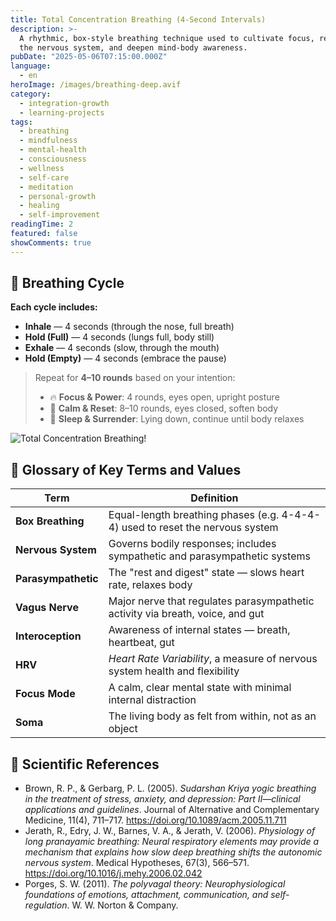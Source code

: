 ```yaml
---
title: Total Concentration Breathing (4-Second Intervals)
description: >-
  A rhythmic, box-style breathing technique used to cultivate focus, regulate
  the nervous system, and deepen mind-body awareness.
pubDate: "2025-05-06T07:15:00.000Z"
language:
  - en
heroImage: /images/breathing-deep.avif
category:
  - integration-growth
  - learning-projects
tags:
  - breathing
  - mindfulness
  - mental-health
  - consciousness
  - wellness
  - self-care
  - meditation
  - personal-growth
  - healing
  - self-improvement
readingTime: 2
featured: false
showComments: true
---
```


## 🔄 Breathing Cycle

**Each cycle includes:**

- **Inhale** — 4 seconds (through the nose, full breath)
- **Hold (Full)** — 4 seconds (lungs full, body still)
- **Exhale** — 4 seconds (slow, through the mouth)
- **Hold (Empty)** — 4 seconds (embrace the pause)

> Repeat for **4–10 rounds** based on your intention:
>
> - 🔥 **Focus & Power**: 4 rounds, eyes open, upright posture
> - 🌊 **Calm & Reset**: 8–10 rounds, eyes closed, soften body
> - 🌌 **Sleep & Surrender**: Lying down, continue until body relaxes

![Total Concentration Breathing!](/images/tcb.avif)

## 📖 Glossary of Key Terms and Values

| Term                | Definition                                                                     |
| ------------------- | ------------------------------------------------------------------------------ |
| **Box Breathing**   | Equal-length breathing phases (e.g. 4-4-4-4) used to reset the nervous system  |
| **Nervous System**  | Governs bodily responses; includes sympathetic and parasympathetic systems     |
| **Parasympathetic** | The "rest and digest" state — slows heart rate, relaxes body                   |
| **Vagus Nerve**     | Major nerve that regulates parasympathetic activity via breath, voice, and gut |
| **Interoception**   | Awareness of internal states — breath, heartbeat, gut                          |
| **HRV**             | _Heart Rate Variability_, a measure of nervous system health and flexibility   |
| **Focus Mode**      | A calm, clear mental state with minimal internal distraction                   |
| **Soma**            | The living body as felt from within, not as an object                          |

## 🧠 Scientific References

- Brown, R. P., & Gerbarg, P. L. (2005). _Sudarshan Kriya yogic breathing in the treatment of stress, anxiety, and depression: Part II—clinical applications and guidelines_. Journal of Alternative and Complementary Medicine, 11(4), 711–717. https://doi.org/10.1089/acm.2005.11.711
- Jerath, R., Edry, J. W., Barnes, V. A., & Jerath, V. (2006). _Physiology of long pranayamic breathing: Neural respiratory elements may provide a mechanism that explains how slow deep breathing shifts the autonomic nervous system_. Medical Hypotheses, 67(3), 566–571. https://doi.org/10.1016/j.mehy.2006.02.042
- Porges, S. W. (2011). _The polyvagal theory: Neurophysiological foundations of emotions, attachment, communication, and self-regulation_. W. W. Norton & Company.
